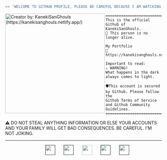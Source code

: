 

```zsh
>> 'WELCOME TO GITHUB PROFILE, PLEASE BE CAREFUL BECAUSE I AM WATCHING YOU FROM OUT OF NOWHERE'!
```

<img align="left" src="https://cdn.discordapp.com/attachments/907685213595897898/1037585487805812756/ccg.png" alt="Creator by: KanekiSanGhouls (https://kanekisanghouls.netlify.app/)" width="320" /> 

```
========================================================
This is the official Github of KanekiSanGhouls.
🥀 This person is no longer alive.

My Portfolio
🌹 https://kanekisanghouls.netlify.com

Important to read:
⚠️ WARNING!
What happens in the dark always comes to light.

🛡️This account is secured by Github. Please follow the
Github Terms of Service and Github Community Guidelines.
========================================================
```

⚠️ DO NOT STEAL ANYTHING INFORMATION OR ELSE YOUR ACCOUNTS AND YOUR FAMILY WILL GET BAD CONSEQUENCES. BE CAREFUL. I'M NOT JOKING.


---

<p align="center">
 &#8287;&#8287;&#8287;&#8287;&#8287;
  &#8287;&#8287;&#8287;&#8287;&#8287;
     <a href=""><img width="32px" alt="" title="" src="https://cdn-icons-png.flaticon.com/512/1557/1557167.png"/></a>
  &#8287;&#8287;&#8287;&#8287;&#8287;
   <a href=""><img width="32px" alt="" title="" src="https://cdn-icons-png.flaticon.com/512/1557/1557167.png"/></a>
  &#8287;&#8287;&#8287;&#8287;&#8287;
  <a href="https://dsc.gg/ccghouls" alt="Join our community"><img width="32px" src="https://i.imgur.com/OViZO8J.png"/></a>
  &#8287;&#8287;&#8287;&#8287;&#8287;
    <a href=""><img width="32px" alt="" title="" src="https://cdn-icons-png.flaticon.com/512/1557/1557167.png"/></a>
  &#8287;&#8287;&#8287;&#8287;&#8287;
   <a href=""><img width="32px" alt="" title="" src="https://cdn-icons-png.flaticon.com/512/1557/1557167.png"/></a>
  &#8287;&#8287;&#8287;&#8287;&#8287;

  &#8287;&#8287;&#8287;&#8287;&#8287;
</p>

<br/>
